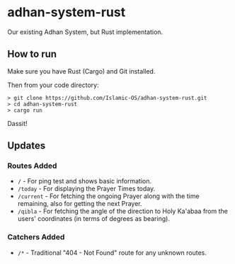 # adhan-system-rust

Our existing Adhan System, but Rust implementation.


## How to run

Make sure you have Rust (Cargo) and Git installed.

Then from your code directory:
```
> git clone https://github.com/Islamic-OS/adhan-system-rust.git
> cd adhan-system-rust
> cargo run
```

Dassit!


## Updates

### Routes Added
- `/` - For ping test and shows basic information.
- `/today` - For displaying the Prayer Times today.
- `/current` - For fetching the ongoing Prayer along with the time remaining, also for getting the next Prayer.
- `/qibla` - For fetching the angle of the direction to Holy Ka'abaa from the users' coordinates (in terms of degrees as bearing).

### Catchers Added
- `/*` - Traditional "404 - Not Found" route for any unknown routes.


